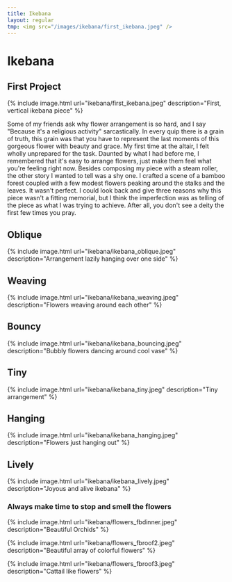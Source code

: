 ```yaml
---
title: Ikebana
layout: regular
tmp: <img src="/images/ikebana/first_ikebana.jpeg" />
---
```


# Ikebana

## First Project

{% include image.html url="ikebana/first_ikebana.jpeg" description="First, vertical ikebana piece" %}

Some of my friends ask why flower arrangement is so hard, and I say "Because it's a religious activity" sarcastically. In every quip there is a grain of truth, this grain was that you have to represent the last moments of this gorgeous flower with beauty and grace. My first time at the altair, I felt wholly unprepared for the task. Daunted by what I had before me, I remembered that it's easy to arrange flowers, just make them feel what you're feeling right now. Besides composing my piece with a steam roller, the other story I wanted to tell was a shy one. I crafted a scene of a bamboo forest coupled with a few modest flowers peaking around the stalks and the leaves. It wasn't perfect. I could look back and give three reasons why this piece wasn't a fitting memorial, but I think the imperfection was as telling of the piece as what I was trying to achieve. After all, you don't see a deity the first few times you pray.

## Oblique

{% include image.html url="ikebana/ikebana_oblique.jpeg" description="Arrangement lazily hanging over one side" %}

## Weaving

{% include image.html url="ikebana/ikebana_weaving.jpeg" description="Flowers weaving around each other" %}

## Bouncy

{% include image.html url="ikebana/ikebana_bouncing.jpeg" description="Bubbly flowers dancing around cool vase" %}

## Tiny

{% include image.html url="ikebana/ikebana_tiny.jpeg" description="Tiny arrangement" %}

## Hanging

{% include image.html url="ikebana/ikebana_hanging.jpeg" description="Flowers just hanging out" %}

## Lively

{% include image.html url="ikebana/ikebana_lively.jpeg" description="Joyous and alive ikebana" %}

### Always make time to stop and smell the flowers

{% include image.html url="ikebana/flowers_fbdinner.jpeg" description="Beautiful Orchids" %}

{% include image.html url="ikebana/flowers_fbroof2.jpeg" description="Beautiful array of colorful flowers" %}

{% include image.html url="ikebana/flowers_fbroof3.jpeg" description="Cattail like flowers" %}
